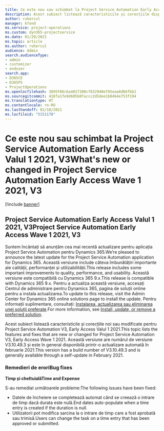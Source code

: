 ```yaml
---
title: Ce este nou sau schimbat la Project Service Automation Early Access Valul 1 2021, V3
description: Acest subiect listează caracteristicile și corecțiile disponibile pentru Project Service Automation Early Access Valul 1 2021, V3.
author: ruhercul
manager: kfend
ms.service: project-operations
ms.custom: dyn365-projectservice
ms.date: 01/29/2021
ms.topic: article
ms.author: ruhercul
audience: Admin
search.audienceType:
- admin
- customizer
- enduser
search.app:
- D365CE
- D365PS
- ProjectOperations
ms.openlocfilehash: 3895f06c6a401f200cf832940ef85eaa8d66fbb2
ms.sourcegitcommit: 418fa1fe9d605b8faccc2d5dee1b04b4e753f194
ms.translationtype: HT
ms.contentlocale: ro-RO
ms.lasthandoff: 02/10/2021
ms.locfileid: "5151178"
---
```

# <a name="whats-new-or-changed-in-project-service-automation-early-access-wave-1-2021-v3"></a><span data-ttu-id="8fd3a-103">Ce este nou sau schimbat la Project Service Automation Early Access Valul 1 2021, V3</span><span class="sxs-lookup"><span data-stu-id="8fd3a-103">What's new or changed in Project Service Automation Early Access Wave 1 2021, V3</span></span>

[!include [banner](../includes/psa-now-project-operations.md)]

## <a name="project-service-automation-early-access-wave-1-2021-v3"></a><span data-ttu-id="8fd3a-104">Project Service Automation Early Access Valul 1 2021, V3</span><span class="sxs-lookup"><span data-stu-id="8fd3a-104">Project Service Automation Early Access Wave 1 2021, V3</span></span>

<span data-ttu-id="8fd3a-105">Suntem încântați să anunțăm cea mai recentă actualizare pentru aplicația Project Service Automation pentru Dynamics 365.</span><span class="sxs-lookup"><span data-stu-id="8fd3a-105">We’re pleased to announce the latest update for the Project Service Automation application for Dynamics 365.</span></span> <span data-ttu-id="8fd3a-106">Această versiune include câteva îmbunătățiri importante ale calității, performanței și utilizabilității.</span><span class="sxs-lookup"><span data-stu-id="8fd3a-106">This release includes some important improvements to quality, performance, and usability.</span></span> <span data-ttu-id="8fd3a-107">Această versiune este compatibilă cu Dynamics 365 9.x.</span><span class="sxs-lookup"><span data-stu-id="8fd3a-107">This release is compatible with Dynamics 365 9.x.</span></span> <span data-ttu-id="8fd3a-108">Pentru a actualiza această versiune, accesați Centrul de administrare pentru Dynamics 365, pagina de soluții online pentru a instala actualizarea.</span><span class="sxs-lookup"><span data-stu-id="8fd3a-108">To update to this release, visit the Admin Center for Dynamics 365 online solutions page to install the update.</span></span> <span data-ttu-id="8fd3a-109">Pentru informații suplimentare, consultați: [Instalarea, actualizarea sau eliminarea unei soluții preferate](https://docs.microsoft.com/power-platform/admin/install-remove-preferred-solution).</span><span class="sxs-lookup"><span data-stu-id="8fd3a-109">For more information, see [Install, update, or remove a preferred solution](https://docs.microsoft.com/power-platform/admin/install-remove-preferred-solution).</span></span>

<span data-ttu-id="8fd3a-110">Acest subiect listează caracteristicile și corecțiile noi sau modificate pentru Project Service Automation V3, Early Access Valul 1 2021.</span><span class="sxs-lookup"><span data-stu-id="8fd3a-110">This topic lists the features and fixes that are new or changed for Project Service Automation V3, Early Access Wave 1 2021.</span></span> <span data-ttu-id="8fd3a-111">Această versiune are numărul de versiune V3.10.49.3 și este în general disponibilă printr-o actualizare automată în februarie 2021.</span><span class="sxs-lookup"><span data-stu-id="8fd3a-111">This version has a build number of V3.10.49.3 and is generally available through a self-update in February 2021.</span></span>


### <a name="bug-fixes"></a><span data-ttu-id="8fd3a-112">Remedieri de erori</span><span class="sxs-lookup"><span data-stu-id="8fd3a-112">Bug fixes</span></span>

<span data-ttu-id="8fd3a-113">**Timp și cheltuială**</span><span class="sxs-lookup"><span data-stu-id="8fd3a-113">**Time and Expense**</span></span>

<span data-ttu-id="8fd3a-114">S-au remediat următoarele probleme:</span><span class="sxs-lookup"><span data-stu-id="8fd3a-114">The following issues have been fixed:</span></span>

- <span data-ttu-id="8fd3a-115">Datele de încheiere se completează automat când se creează o intrare de timp dacă durata este nulă.</span><span class="sxs-lookup"><span data-stu-id="8fd3a-115">End dates auto-populate when a time entry is created if the duration is null.</span></span>
- <span data-ttu-id="8fd3a-116">Utilizatorii pot modifica sarcina la o intrare de timp care a fost aprobată sau trimisă.</span><span class="sxs-lookup"><span data-stu-id="8fd3a-116">Users can change the task on a time entry that has been approved or submitted.</span></span>
